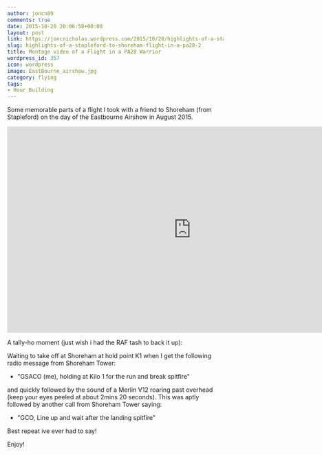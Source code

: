 ```yaml
---
author: joncn89
comments: true
date: 2015-10-20 20:06:58+00:00
layout: post
link: https://joncnicholas.wordpress.com/2015/10/20/highlights-of-a-stapleford-to-shoreham-flight-in-a-pa28-2/
slug: highlights-of-a-stapleford-to-shoreham-flight-in-a-pa28-2
title: Montage video of a Flight in a PA28 Warrior
wordpress_id: 357
icon: wordpress
image: EastBourne_airshow.jpg
category: flying
tags:
- Hour Building
---
```


Some memorable parts of a flight I took with a friend to Shoreham (from Stapleford) on the day of the Eastbourne Airshow in August 2015.

<iframe width="854" height="480" src="https://www.youtube.com/embed/197co60dZCs" frameborder="0" allowfullscreen></iframe>

A tally-ho moment (just wish i had the RAF tash to back it up):

Waiting to take off at Shoreham at hold point K1 when I get the following radio message from Shoreham Tower:
	
  * "GSACO (me), holding at Kilo 1 for the run and break spitfire"


and quickly followed by the sound of a Merlin V12 roaring past overhead (keep your eyes peeled at about 2mins 20 seconds). This was aptly followed by another call from Shoreham Tower saying:

	
  * "GCO, Line up and wait after the landing spitfire"


Best repeat ive ever had to say!

Enjoy!
